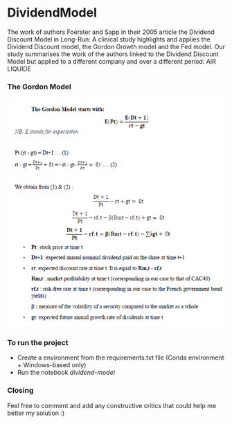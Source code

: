 # DividendModel
The work of authors Foerster and Sapp in their 2005 article the Dividend Discount Model in Long-Run: A clinical study highlights and applies the Dividend Discount model, the Gordon Growth model and the Fed model. Our study summarises the work of the authors linked to the Dividend Discount Model but applied to a different company and over a different period: AIR LIQUIDE

### The Gordon Model
![](readme-images/gordon-model.PNG)

### To run the project
* Create a environment from the requirements.txt file (Conda environment + Windows-based only)
* Run the notebook *dividend-model*

### Closing
Feel free to comment and add any constructive critics that could help me better my solution :) 